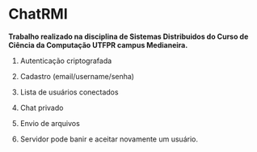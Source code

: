 # ChatRMI

**Trabalho realizado na disciplina de Sistemas Distribuidos do Curso de Ciência da Computação UTFPR campus Medianeira.**

1. Autenticação criptografada

2. Cadastro (email/username/senha)

3. Lista de usuários conectados

4. Chat privado

5. Envio de arquivos

6. Servidor pode banir e aceitar novamente um usuário. 
